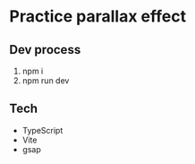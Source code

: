 # Practice parallax effect
## Dev process
1. npm i
2. npm run dev
## Tech
- TypeScript
- Vite
- gsap
